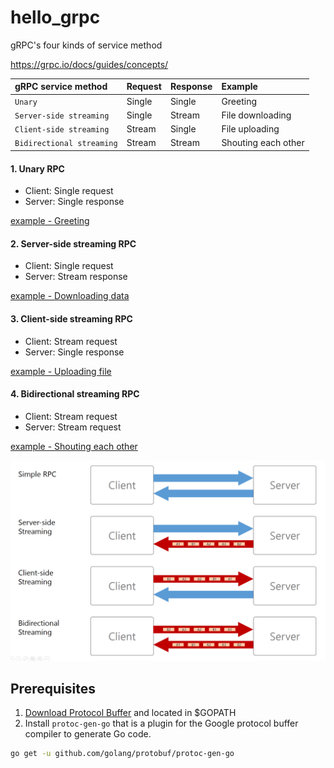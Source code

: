 # hello_grpc

gRPC's four kinds of service method

https://grpc.io/docs/guides/concepts/


|gRPC service method  | Request  | Response  |  Example |
|:---|:---|:---|:---|
| `Unary`| Single |  Single | Greeting|
| `Server-side streaming` | Single  | Stream  | File downloading|
| `Client-side streaming` | Stream  | Single  | File uploading|
| `Bidirectional streaming` | Stream | Stream  | Shouting each other|

#### 1. Unary RPC

- Client: Single request
- Server: Single response

[example - Greeting](greeting)


#### 2. Server-side streaming RPC

- Client: Single request
- Server: Stream response


[example - Downloading data](./download)

#### 3. Client-side streaming RPC

- Client: Stream request
- Server: Single response


[example - Uploading file](./upload)

#### 4. Bidirectional streaming RPC  

- Client: Stream request
- Server: Stream request

[example - Shouting each other](./referee)


![4 kinds of service method](4-kinds-of-service-method-2.png)


## Prerequisites

1) [Download Protocol Buffer](https://github.com/protocolbuffers/protobuf/releases) and located in $GOPATH
2) Install `protoc-gen-go` that is a plugin for the Google protocol buffer compiler to generate Go code.

```sh
go get -u github.com/golang/protobuf/protoc-gen-go
``` 
    